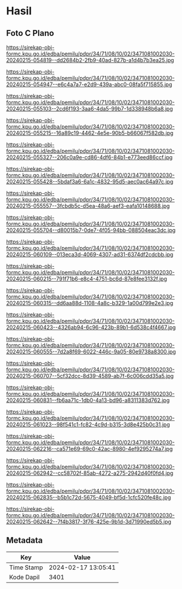 # Hasil

## Foto C Plano

https://sirekap-obj-formc.kpu.go.id/edba/pemilu/pdpr/34/71/08/10/02/3471081002030-20240215-054819--dd2684b2-2fb9-40ad-827b-a1d4b7b3ea25.jpg

https://sirekap-obj-formc.kpu.go.id/edba/pemilu/pdpr/34/71/08/10/02/3471081002030-20240215-054947--e6c4a7a7-e2d9-439a-abc0-08fa5f715855.jpg

https://sirekap-obj-formc.kpu.go.id/edba/pemilu/pdpr/34/71/08/10/02/3471081002030-20240215-055103--2cd6f193-3aa6-4da5-99b7-1d338948b6a8.jpg

https://sirekap-obj-formc.kpu.go.id/edba/pemilu/pdpr/34/71/08/10/02/3471081002030-20240215-055215--16a89c19-4462-4e5e-90b5-b66067f582db.jpg

https://sirekap-obj-formc.kpu.go.id/edba/pemilu/pdpr/34/71/08/10/02/3471081002030-20240215-055327--206c0a9e-cd86-4df6-84b1-e773eed86ccf.jpg

https://sirekap-obj-formc.kpu.go.id/edba/pemilu/pdpr/34/71/08/10/02/3471081002030-20240215-055428--5bdaf3a6-6a1c-4832-95d5-aec0ac64a97c.jpg

https://sirekap-obj-formc.kpu.go.id/edba/pemilu/pdpr/34/71/08/10/02/3471081002030-20240215-055557--3fcbdb5c-d5ea-48a6-aef3-eafa10148688.jpg

https://sirekap-obj-formc.kpu.go.id/edba/pemilu/pdpr/34/71/08/10/02/3471081002030-20240215-055704--d80015b7-0de7-4f05-94bb-088504eac3dc.jpg

https://sirekap-obj-formc.kpu.go.id/edba/pemilu/pdpr/34/71/08/10/02/3471081002030-20240215-060109--013eca3d-4069-4307-ad31-6374df2cdcbb.jpg

https://sirekap-obj-formc.kpu.go.id/edba/pemilu/pdpr/34/71/08/10/02/3471081002030-20240215-060215--791f71b6-e8c4-4751-bc6d-87e8fee3132f.jpg

https://sirekap-obj-formc.kpu.go.id/edba/pemilu/pdpr/34/71/08/10/02/3471081002030-20240215-060315--dd6aa88d-1108-4a8c-b329-1a00d799e2e3.jpg

https://sirekap-obj-formc.kpu.go.id/edba/pemilu/pdpr/34/71/08/10/02/3471081002030-20240215-060423--4326ab94-6c96-423b-89b1-6d538c4f4667.jpg

https://sirekap-obj-formc.kpu.go.id/edba/pemilu/pdpr/34/71/08/10/02/3471081002030-20240215-060555--7d2a8f69-6022-446c-9a05-80e9738a8300.jpg

https://sirekap-obj-formc.kpu.go.id/edba/pemilu/pdpr/34/71/08/10/02/3471081002030-20240215-060707--5cf32dcc-8d39-4589-ab7f-6c006cdd35a5.jpg

https://sirekap-obj-formc.kpu.go.id/edba/pemilu/pdpr/34/71/08/10/02/3471081002030-20240215-060831--fb6aa71c-1db0-4a13-bd96-a8311383d762.jpg

https://sirekap-obj-formc.kpu.go.id/edba/pemilu/pdpr/34/71/08/10/02/3471081002030-20240215-061023--98f541c1-fc82-4c9d-b315-3d8e425b0c31.jpg

https://sirekap-obj-formc.kpu.go.id/edba/pemilu/pdpr/34/71/08/10/02/3471081002030-20240215-062216--ca571e69-69c0-42ac-8980-4ef9295274a7.jpg

https://sirekap-obj-formc.kpu.go.id/edba/pemilu/pdpr/34/71/08/10/02/3471081002030-20240215-062942--cc58702f-85ab-4272-a275-2942d40f0fd4.jpg

https://sirekap-obj-formc.kpu.go.id/edba/pemilu/pdpr/34/71/08/10/02/3471081002030-20240215-062835--b5b1c72d-5675-4049-bf5d-1cfc520fe48c.jpg

https://sirekap-obj-formc.kpu.go.id/edba/pemilu/pdpr/34/71/08/10/02/3471081002030-20240215-062642--7f4b3817-3f76-425e-9b1d-3d71990ed5b5.jpg


## Metadata

| Key        | Value               |
| ---------- | ------------------- |
| Time Stamp | 2024-02-17 13:05:41 |
| Kode Dapil | 3401                |



